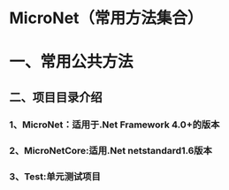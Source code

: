# MicroNet（常用方法集合）
<h1>一、常用公共方法</h1>
<h2>二、项目目录介绍</h2>
<h3>1、MicroNet：适用于.Net Framework 4.0+的版本</h3>
<h3>2、MicroNetCore:适用.Net netstandard1.6版本</h3>
<h3>3、Test:单元测试项目</h3>
